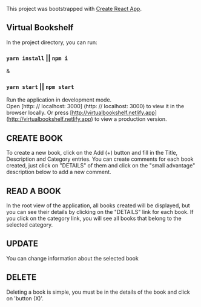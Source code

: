 This project was bootstrapped with [Create React App](https://github.com/facebook/create-react-app).

## Virtual Bookshelf

In the project directory, you can run:

### `yarn install` || `npm i`
&
### `yarn start` || `npm start`

Run the application in development mode. <br />
Open [http: // localhost: 3000] (http: // localhost: 3000) to view it in the browser locally. Or press [http://virtualbookshelf.netlify.app] (http://virtualbookshelf.netlify.app) to view a production version.

## CREATE BOOK 
To create a new book, click on the Add (+) button and fill in the Title, Description and Category entries.
You can create comments for each book created, just click on "DETAILS" of them and click on the "small advantage" description below to add a new comment.

## READ A BOOK
In the root view of the application, all books created will be displayed, but you can see their details by clicking on the "DETAILS" link for each book.
If you click on the category link, you will see all books that belong to the selected category.

## UPDATE
You can change information about the selected book

## DELETE
Deleting a book is simple, you must be in the details of the book and click on 'button (X)'.